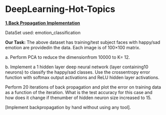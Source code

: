 # DeepLearning-Hot-Topics


[**1.Back Propagation Implementation**](https://github.com/snehaNegi/MACHINE-LEARNING-HOT-TOPICS/blob/main/PCA%20and%20LDA%20implementation.ipynb) 


DataSet used: emotion_classification

**Our Task:**
The above dataset has training/test subject faces with happy/sad emotion are providedin the data. Each image is of 100×100 matrix. 

a. Perform PCA to reduce the dimensionfrom 10000 to K= 12. 

b. Implement a 1 hidden layer deep neural network (layer containing10 neurons) to classify the happy/sad classes. Use the crossentropy error function with softmax output activations and ReLU hidden layer activations.

Perform 20 iterations of back propagation and plot the error on training data as a function of the iteration. What is the test accuracy for this case and how does it change if thenumber of hidden neuron size increased to 15. 

[Implement backpropagation by hand without using any tool].
